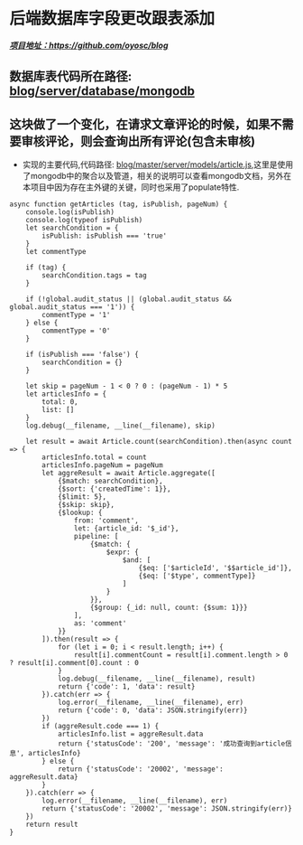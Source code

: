 # 后端数据库字段更改跟表添加

***[项目地址：](https://github.com/oyosc/blog)https://github.com/oyosc/blog***

## 数据库表代码所在路径: [blog/server/database/mongodb](https://github.com/oyosc/blog/tree/master/server/database/mongodb)

## 这块做了一个变化，在请求文章评论的时候，如果不需要审核评论，则会查询出所有评论(包含未审核)
- 实现的主要代码,代码路径: [blog/master/server/models/article.js](https://github.com/oyosc/blog/blob/master/server/models/article.js),这里是使用了mongodb中的聚合以及管道，相关的说明可以查看mongodb文档，另外在本项目中因为存在主外键的关键，同时也采用了populate特性.
```
async function getArticles (tag, isPublish, pageNum) {
    console.log(isPublish)
    console.log(typeof isPublish)
    let searchCondition = {
        isPublish: isPublish === 'true'
    }
    let commentType

    if (tag) {
        searchCondition.tags = tag
    }

    if (!global.audit_status || (global.audit_status && global.audit_status === '1')) {
        commentType = '1'
    } else {
        commentType = '0'
    }

    if (isPublish === 'false') {
        searchCondition = {}
    }

    let skip = pageNum - 1 < 0 ? 0 : (pageNum - 1) * 5
    let articlesInfo = {
        total: 0,
        list: []
    }
    log.debug(__filename, __line(__filename), skip)

    let result = await Article.count(searchCondition).then(async count => {
        articlesInfo.total = count
        articlesInfo.pageNum = pageNum
        let aggreResult = await Article.aggregate([
            {$match: searchCondition},
            {$sort: {'createdTime': 1}},
            {$limit: 5},
            {$skip: skip},
            {$lookup: {
                from: 'comment',
                let: {article_id: '$_id'},
                pipeline: [
                    {$match: {
                        $expr: {
                            $and: [
                                {$eq: ['$articleId', '$$article_id']},
                                {$eq: ['$type', commentType]}
                            ]
                        }
                    }},
                    {$group: {_id: null, count: {$sum: 1}}}
                ],
                as: 'comment'
            }}
        ]).then(result => {
            for (let i = 0; i < result.length; i++) {
                result[i].commentCount = result[i].comment.length > 0 ? result[i].comment[0].count : 0
            }
            log.debug(__filename, __line(__filename), result)
            return {'code': 1, 'data': result}
        }).catch(err => {
            log.error(__filename, __line(__filename), err)
            return {'code': 0, 'data': JSON.stringify(err)}
        })
        if (aggreResult.code === 1) {
            articlesInfo.list = aggreResult.data
            return {'statusCode': '200', 'message': '成功查询到article信息', articlesInfo}
        } else {
            return {'statusCode': '20002', 'message': aggreResult.data}
        }
    }).catch(err => {
        log.error(__filename, __line(__filename), err)
        return {'statusCode': '20002', 'message': JSON.stringify(err)}
    })
    return result
}
```
